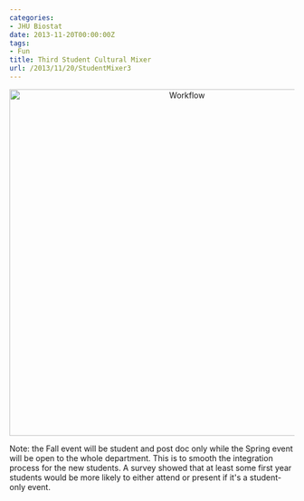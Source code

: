 ```yaml
---
categories:
- JHU Biostat
date: 2013-11-20T00:00:00Z
tags:
- Fun
title: Third Student Cultural Mixer
url: /2013/11/20/StudentMixer3
---
```





<center>
<a href="http://lcolladotor.github.io/figs/2013-11-20-StudentMixer3/ad-03_v1.png"><img src="http://lcolladotor.github.io/figs/2013-11-20-StudentMixer3/ad-03_v1.png" alt="Workflow" style="width: 612px;"/></a>
</center>


Note: the Fall event will be student and post doc only while the Spring event will be open to the whole department. This is to smooth the integration process for the new students. A survey showed that at least some first year students would be more likely to either attend or present if it's a student-only event.


